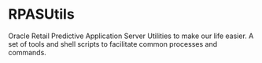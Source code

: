 # RPASUtils
Oracle Retail Predictive Application Server Utilities to make our life easier. A set of tools and shell scripts to facilitate common processes and commands.
